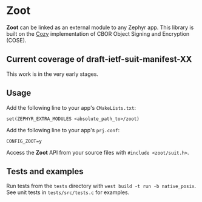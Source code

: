 # Zoot
**Zoot** can be linked as an external module to any Zephyr app. This library is built on the [Cozy](https://github.com/motet/cozy) implementation of CBOR Object Signing and Encryption (COSE).

## Current coverage of draft-ietf-suit-manifest-XX
This work is in the very early stages.

## Usage
Add the following line to your app's `CMakeLists.txt`:

    set(ZEPHYR_EXTRA_MODULES <absolute_path_to>/zoot)

Add the following line to your app's `prj.conf`:

    CONFIG_ZOOT=y

Access the **Zoot** API from your source files with `#include <zoot/suit.h>`.

## Tests and examples
Run tests from the `tests` directory with `west build -t run -b native_posix`. See unit tests in `tests/src/tests.c` for examples.
